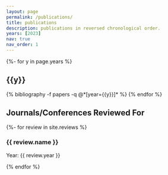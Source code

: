 ```yaml
---
layout: page
permalink: /publications/
title: publications
description: publications in reversed chronological order.
years: [2023]
nav: true
nav_order: 1
---
```

<!-- _pages/publications.md -->
<div class="publications">

{%- for y in page.years %}
  <h2 class="year">{{y}}</h2>
  {% bibliography -f papers -q @*[year={{y}}]* %}
{% endfor %}

</div>

<!-- Adjusted Reviews Section for stylistic consistency -->
<div class="publications"> <!-- Use the same class as for publications for consistent styling -->
  <h2 class="year">Journals/Conferences Reviewed For</h2>

  {%- for review in site.reviews %}
    <div class="publication-entry"> <!-- Use a similar class as for publication entries -->
      <h3 class="publication-title">{{ review.name }}</h3>
      <p class="publication-meta">Year: {{ review.year }}</p>
      <!-- Maintain similar markup and class names as in your publications for stylistic consistency -->
    </div>
  {% endfor %}
</div>
